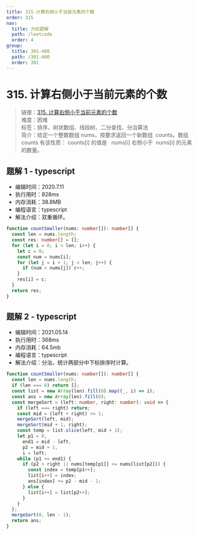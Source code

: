 ```yaml
---
title: 315.计算右侧小于当前元素的个数
order: 315
nav:
  title: 力扣题解
  path: /leetcode
  order: 4
group:
  title: 301-400
  path: /301-400
  order: 301
---
```


# 315. 计算右侧小于当前元素的个数

> 链接：[315. 计算右侧小于当前元素的个数](https://leetcode-cn.com/problems/count-of-smaller-numbers-after-self/)  
> 难度：困难  
> 标签：排序、树状数组、线段树、二分查找、分治算法  
> 简介：给定一个整数数组 nums，按要求返回一个新数组  counts。数组 counts 有该性质： counts[i] 的值是   nums[i] 右侧小于  nums[i] 的元素的数量。

## 题解 1 - typescript

- 编辑时间：2020.7.11
- 执行用时：828ms
- 内存消耗：38.8MB
- 编程语言：typescript
- 解法介绍：双重循环。

```typescript
function countSmaller(nums: number[]): number[] {
  const len = nums.length;
  const res: number[] = [];
  for (let i = 0; i < len; i++) {
    let c = 0;
    const num = nums[i];
    for (let j = i + 1; j < len; j++) {
      if (num > nums[j]) c++;
    }
    res[i] = c;
  }
  return res;
}
```

## 题解 2 - typescript

- 编辑时间：2021.05.14
- 执行用时：368ms
- 内存消耗：64.5mb
- 编程语言：typescript
- 解法介绍：分治，统计两部分中下标排序时计算。

```typescript
function countSmaller(nums: number[]): number[] {
  const len = nums.length;
  if (len === 0) return [];
  const list = new Array(len).fill(0).map((_, i) => i);
  const ans = new Array(len).fill(0);
  const mergeSort = (left: number, right: number): void => {
    if (left === right) return;
    const mid = (left + right) >> 1;
    mergeSort(left, mid);
    mergeSort(mid + 1, right);
    const temp = list.slice(left, mid + 1);
    let p1 = 0,
      end1 = mid - left,
      p2 = mid + 1,
      i = left;
    while (p1 <= end1) {
      if (p2 > right || nums[temp[p1]] <= nums[list[p2]]) {
        const index = temp[p1++];
        list[i++] = index;
        ans[index] += p2 - mid - 1;
      } else {
        list[i++] = list[p2++];
      }
    }
  };
  mergeSort(0, len - 1);
  return ans;
}
```
